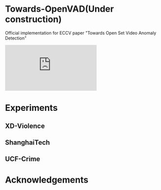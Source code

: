# Towards-OpenVAD(Under construction)
Official implementation for ECCV paper "Towards Open Set Video Anomaly Detection"

![framework2.pdf](https://github.com/YUZ128pitt/Towards-OpenVAD/files/9181464/framework2.pdf)

# Experiments
## XD-Violence
## ShanghaiTech
## UCF-Crime

# Acknowledgements
